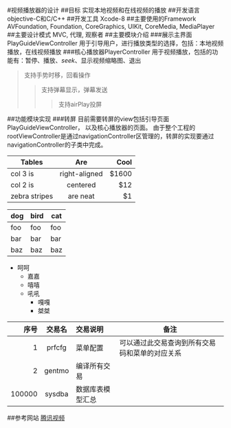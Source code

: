 
#视频播放器的设计
##目标
实现本地视频和在线视频的播放
##开发语言
objective-C和C/C++
##开发工具
Xcode-8
##主要使用的Framework
AVFoundation, Foundation, CoreGraphics, UIKit, CoreMedia, MediaPlayer
##主要设计模式
MVC, 代理, 观察者
##主要模块介绍
###展示主界面PlayGuideViewController
用于引导用户，进行播放类型的选择，包括：本地视频播放，在线视频播放
###核心播放器PlayerController
用于视频播放，包括的功能有：暂停、播放、*seek*、显示视频缩略图、退出
>支持手势时移，回看操作
>>支持弹幕显示，弹幕发送
>>>支持airPlay投屏

##功能模块实现
###转屏
目前需要转屏的view包括引导页面PlayGuideViewController， 以及核心播放器的页面。
由于整个工程的rootViewController是通过navigationController区管理的，转屏的实现要通过navigationController的子类中完成。


|Tables        | Are           | Cool  |
| ------------- |:-------------:| -----:|
| col 3 is      | right-aligned | $1600 |
| col 2 is      | centered      |   $12 |
| zebra stripes | are neat      |    $1 |

dog | bird | cat
----|------|----
foo | foo  | foo
bar | bar  | bar
baz | baz  | baz

+ 呵呵
	* 嘉嘉
	- 嘻嘻
	- 吼吼
		- 嘎嘎
		+ 桀桀
		
|         序号    |    交易名    |    交易说明    |    备注    |
|    ------: |    :-------:    |    :---------   |    ------    |
|    1    |    prfcfg    |    菜单配置    |    可以通过此交易查询到所有交易码和菜单的对应关系    |
|    2    |    gentmo    |    编译所有交易    |    |
|    100000    |    sysdba    |    数据库表模型汇总    |    |


##参考网站
[腾讯视频](https://v.qq.com/)

